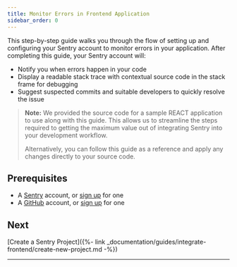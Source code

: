 ```yaml
---
title: Monitor Errors in Frontend Application
sidebar_order: 0
---
```


This step-by-step guide walks you through the flow of setting up and configuring your Sentry account to monitor errors in your application.  After completing this guide, your Sentry account will:

- Notify you when errors happen in your code
- Display a readable stack trace with contextual source code in the stack frame for debugging
- Suggest suspected commits and suitable developers to quickly resolve the issue

> **Note:**  We provided the source code for a sample REACT application to use along with this guide. This allows us to streamline the steps required to getting the maximum value out of integrating Sentry into your development workflow.
>
> Alternatively, you can follow this guide as a reference and apply any changes directly to your source code.

## Prerequisites

- A [Sentry](https://sentry.io) account, or [sign up](https://sentry.io/signup/) for one
- A [GitHub](https://github.com/) account, or [sign up](https://github.com/join) for one

## Next

[Create a Sentry Project]({%- link _documentation/guides/integrate-frontend/create-new-project.md -%})

***

<!-- ![Guide Flow]({% asset guides/integrate-frontend/configure-launch-react-demo.gif @path %}) -->
